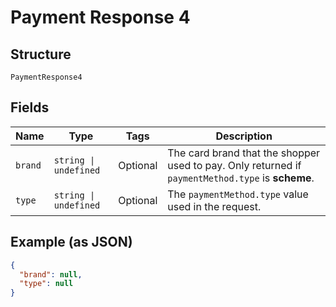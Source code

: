 
# Payment Response 4

## Structure

`PaymentResponse4`

## Fields

| Name | Type | Tags | Description |
|  --- | --- | --- | --- |
| `brand` | `string \| undefined` | Optional | The card brand that the shopper used to pay. Only returned if `paymentMethod.type` is **scheme**. |
| `type` | `string \| undefined` | Optional | The `paymentMethod.type` value used in the request. |

## Example (as JSON)

```json
{
  "brand": null,
  "type": null
}
```

